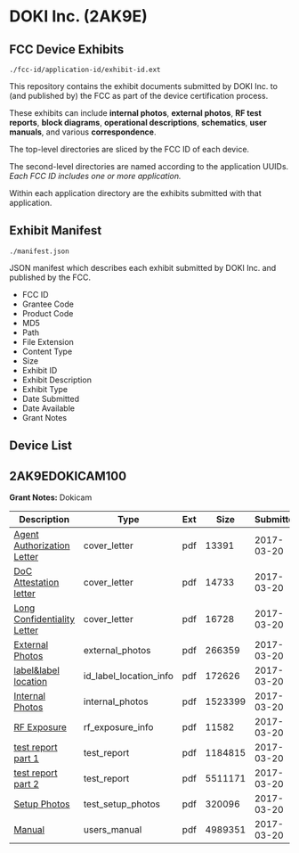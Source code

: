 # DOKI Inc. (2AK9E)
## FCC Device Exhibits

```
./fcc-id/application-id/exhibit-id.ext
```

This repository contains the exhibit documents submitted by DOKI Inc. to (and published by) the FCC as part of the device certification process.

These exhibits can include **internal photos**, **external photos**, **RF test reports**, **block diagrams**, **operational descriptions**, **schematics**, **user manuals**, and various **correspondence**.

The top-level directories are sliced by the FCC ID of each device.

The second-level directories are named according to the application UUIDs. *Each FCC ID includes one or more application.*

Within each application directory are the exhibits submitted with that application. 

## Exhibit Manifest

```
./manifest.json
```

JSON manifest which describes each exhibit submitted by DOKI Inc. and published by the FCC.

- FCC ID
- Grantee Code
- Product Code
- MD5
- Path
- File Extension
- Content Type
- Size
- Exhibit ID
- Exhibit Description
- Exhibit Type
- Date Submitted
- Date Available
- Grant Notes

## Device List
## 2AK9EDOKICAM100
**Grant Notes:** Dokicam

| Description | Type | Ext | Size | Submitted | Available |
| ----------- | ---- | --- | ---- | --------- | --------- |
| [Agent Authorization Letter](2AK9EDOKICAM100/b3fef3d8d0068cb00fe50ace76b5b4fe/3323668.pdf) | cover_letter | pdf | 13391 | 2017-03-20 | 2017-03-20 |
| [DoC Attestation letter](2AK9EDOKICAM100/b3fef3d8d0068cb00fe50ace76b5b4fe/3323675.pdf) | cover_letter | pdf | 14733 | 2017-03-20 | 2017-03-20 |
| [Long Confidentiality Letter](2AK9EDOKICAM100/b3fef3d8d0068cb00fe50ace76b5b4fe/3323679.pdf) | cover_letter | pdf | 16728 | 2017-03-20 | 2017-03-20 |
| [External Photos](2AK9EDOKICAM100/b3fef3d8d0068cb00fe50ace76b5b4fe/3323676.pdf) | external_photos | pdf | 266359 | 2017-03-20 | 2017-03-20 |
| [label&label location](2AK9EDOKICAM100/b3fef3d8d0068cb00fe50ace76b5b4fe/3323678.pdf) | id_label_location_info | pdf | 172626 | 2017-03-20 | 2017-03-20 |
| [Internal Photos](2AK9EDOKICAM100/b3fef3d8d0068cb00fe50ace76b5b4fe/3323677.pdf) | internal_photos | pdf | 1523399 | 2017-03-20 | 2017-03-20 |
| [RF Exposure](2AK9EDOKICAM100/b3fef3d8d0068cb00fe50ace76b5b4fe/3323683.pdf) | rf_exposure_info | pdf | 11582 | 2017-03-20 | 2017-03-20 |
| [test report part 1](2AK9EDOKICAM100/b3fef3d8d0068cb00fe50ace76b5b4fe/3323669.pdf) | test_report | pdf | 1184815 | 2017-03-20 | 2017-03-20 |
| [test report part 2](2AK9EDOKICAM100/b3fef3d8d0068cb00fe50ace76b5b4fe/3323671.pdf) | test_report | pdf | 5511171 | 2017-03-20 | 2017-03-20 |
| [Setup Photos](2AK9EDOKICAM100/b3fef3d8d0068cb00fe50ace76b5b4fe/3323692.pdf) | test_setup_photos | pdf | 320096 | 2017-03-20 | 2017-03-20 |
| [Manual](2AK9EDOKICAM100/b3fef3d8d0068cb00fe50ace76b5b4fe/3323680.pdf) | users_manual | pdf | 4989351 | 2017-03-20 | 2017-03-20 |
